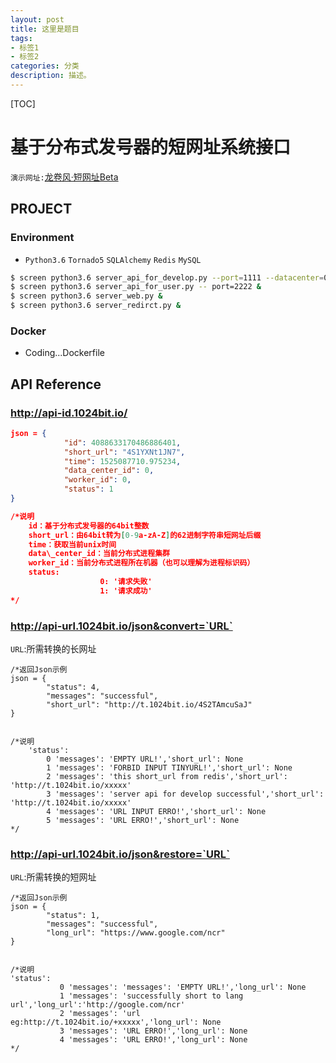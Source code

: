 ```yaml
---
layout: post
title: 这里是题目
tags:
- 标签1
- 标签2
categories: 分类
description: 描述。
---
```


[TOC]

# 基于分布式发号器的短网址系统接口

`演示网址:`[龙卷风·短网址Beta](http://tinyurl.1024bit.io) 
## PROJECT
### Environment 
- `Python3.6` `Tornado5` `SQLAlchemy` `Redis` `MySQL`

```bash
$ screen python3.6 server_api_for_develop.py --port=1111 --datacenter=0 --worker==0 &
$ screen python3.6 server_api_for_user.py -- port=2222 &
$ screen python3.6 server_web.py &
$ screen python3.6 server_redirct.py &
```

### Docker
- Coding...Dockerfile

## API Reference

### http://api-id.1024bit.io/

``` json
json = {
			"id": 4088633170486886401,
			"short_url": "4S1YXNt1JN7",
			"time": 1525087710.975234,
			"data_center_id": 0,
			"worker_id": 0,
			"status": 1
}

/*说明
	id：基于分布式发号器的64bit整数
	short_url：由64bit转为[0-9a-zA-Z]的62进制字符串短网址后缀
	time：获取当前unix时间
	data\_center_id：当前分布式进程集群
	worker_id：当前分布式进程所在机器（也可以理解为进程标识码）
	status:
					0: '请求失败'
					1: '请求成功'
*/
```


### http://api-url.1024bit.io/json&convert=`URL`
`URL`:所需转换的长网址

``` 
/*返回Json示例
json = {
		"status": 4,
		"messages": "successful",
		"short_url": "http://t.1024bit.io/4S2TAmcuSaJ"
}


/*说明 
	'status':
		0 'messages': 'EMPTY URL!','short_url': None
		1 'messages': 'FORBID INPUT TINYURL!','short_url': None
		2 'messages': 'this short_url from redis','short_url': 'http://t.1024bit.io/xxxxx'
		3 'messages': 'server api for develop successful','short_url': 'http://t.1024bit.io/xxxxx'
		4 'messages': 'URL INPUT ERRO!','short_url': None
		5 'messages': 'URL ERRO!','short_url': None
*/

```

### http://api-url.1024bit.io/json&restore=`URL`
`URL`:所需转换的短网址

```
/*返回Json示例
json = {
		"status": 1,
		"messages": "successful",
		"long_url": "https://www.google.com/ncr"
}


/*说明
'status':
		   0 'messages': 'messages': 'EMPTY URL!','long_url': None
		   1 'messages': 'successfully short to lang url','long_url':'http://google.com/ncr'
		   2 'messages': 'url eg:http://t.1024bit.io/+xxxxx','long_url': None
		   3 'messages': 'URL ERRO!','long_url': None
		   4 'messages': 'URL ERRO!','long_url': None
*/

```
